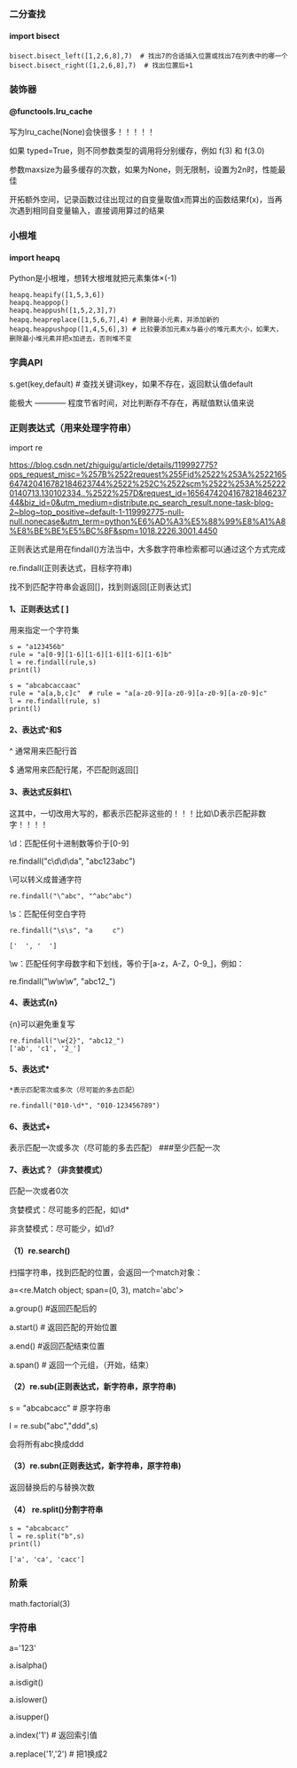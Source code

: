 ### 二分查找

#### import bisect

```
bisect.bisect_left([1,2,6,8],7)  # 找出7的合适插入位置或找出7在列表中的哪一个
bisect.bisect_right([1,2,6,8],7)  # 找出位置后+1

```

### 装饰器

#### @functools.lru_cache

写为lru_cache(None)会快很多！！！！！


如果 typed=True，则不同参数类型的调用将分别缓存，例如 f(3) 和 f(3.0)

参数maxsize为最多缓存的次数，如果为None，则无限制，设置为2n时，性能最佳

开拓额外空间，记录函数过往出现过的自变量取值x而算出的函数结果f(x)，当再次遇到相同自变量输入，直接调用算过的结果

### 小根堆

#### import heapq

Python是小根堆，想转大根堆就把元素集体×(-1)

```
heapq.heapify([1,5,3,6])
heapq.heappop()
heapq.heappush([1,5,2,3],7)
heapq.heapreplace([1,5,6,7],4) # 删除最小元素，并添加新的
heapq.heappushpop([1,4,5,6],3) # 比较要添加元素x与最小的堆元素大小，如果大，删除最小堆元素并把x加进去，否则堆不变

```

### 字典API

s.get(key,default)   # 查找关键词key，如果不存在，返回默认值default

能极大 ———— 程度节省时间，对比判断存不存在，再赋值默认值来说

### 正则表达式（用来处理字符串）

import re

https://blog.csdn.net/zhiguigu/article/details/119992775?ops_request_misc=%257B%2522request%255Fid%2522%253A%2522165647420416782184623744%2522%252C%2522scm%2522%253A%252220140713.130102334..%2522%257D&request_id=165647420416782184623744&biz_id=0&utm_medium=distribute.pc_search_result.none-task-blog-2~blog~top_positive~default-1-119992775-null-null.nonecase&utm_term=python%E6%AD%A3%E5%88%99%E8%A1%A8%E8%BE%BE%E5%BC%8F&spm=1018.2226.3001.4450

正则表达式是用在findall()方法当中，大多数字符串检索都可以通过这个方式完成

re.findall(正则表达式，目标字符串)

找不到匹配字符串会返回[]，找到则返回[正则表达式]

#### 1、正则表达式 [ ]

  用来指定一个字符集

  ```
  s = "a123456b"
  rule = "a[0-9][1-6][1-6][1-6][1-6][1-6]b"	
  l = re.findall(rule,s)
  print(l)

  s = "abcabcaccaac"
  rule = "a[a,b,c]c"  # rule = "a[a-z0-9][a-z0-9][a-z0-9][a-z0-9]c"	
  l = re.findall(rule, s)
  print(l)

  ```

#### 2、表达式^和$

  ^ 通常用来匹配行首

  $ 通常用来匹配行尾，不匹配则返回[]


#### 3、表达式反斜杠\

这其中，一切改用大写的，都表示匹配非这些的！！！比如\D表示匹配非数字！！！！

  \d：匹配任何十进制数等价于[0-9]

  re.findall("c\d\d\da", "abc123abc")

  \可以转义成普通字符
  ```
  re.findall("\^abc", "^abc^abc")
  ```
  \s：匹配任何空白字符

  ```
  re.findall("\s\s", "a     c")

  ['  ', '  ']

  ```
  \w：匹配任何字母数字和下划线，等价于[a-z，A-Z，0-9_]，例如：

  re.findall("\w\w\w", "abc12_") 


#### 4、表达式{n}

  {n}可以避免重复写
  ```
  re.findall("\w{2}", "abc12_")
  ['ab', 'c1', '2_']
  ```

#### 5、表达式*

  ```
  *表示匹配零次或多次（尽可能的多去匹配）

  re.findall("010-\d*", "010-123456789")
  ```

#### 6、表达式+

  表示匹配一次或多次（尽可能的多去匹配） ###至少匹配一次
  
#### 7、表达式？（非贪婪模式）

  匹配一次或者0次

  贪婪模式：尽可能多的匹配，如\d*
  
  非贪婪模式：尽可能少，如\d?
  
  
  
#### （1）re.search()

扫描字符串，找到匹配的位置，会返回一个match对象：

a=<re.Match object; span=(0, 3), match='abc'>

a.group() #返回匹配后的

a.start() # 返回匹配的开始位置

a.end() #返回匹配结束位置

a.span() # 返回一个元组，（开始，结束）

#### （2）re.sub(正则表达式，新字符串，原字符串)

s = "abcabcacc" # 原字符串

l = re.sub("abc","ddd",s) 

会将所有abc换成ddd

#### （3）re.subn(正则表达式，新字符串，原字符串)

返回替换后的与替换次数

#### （4） re.split()分割字符串

```
s = "abcabcacc"
l = re.split("b",s)
print(l)

['a', 'ca', 'cacc']

```

### 阶乘

math.factorial(3)

### 字符串

a='123'

a.isalpha()

a.isdigit()

a.islower()

a.isupper()

a.index('1') # 返回索引值

a.replace('1','2') # 把1换成2
